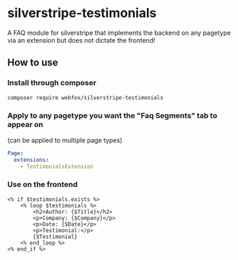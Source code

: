 # silverstripe-testimonials
A FAQ module for silverstripe that implements the backend on any pagetype via an extension but does not dictate the frontend!

## How to use

### Install through composer
```bash
composer require webfox/silverstripe-testimonials
```

### Apply to any pagetype you want the "Faq Segments" tab to appear on
(can be applied to multiple page types)
```yaml
Page:
  extensions:
    - TestimonialsExtension
```

### Use on the frontend

```
<% if $testimonials.exists %>
    <% loop $testimonials %>
        <h2>Author: {$Title}</h2>
        <p>Company: {$Company}</p>
        <p>Date: {$Date}</p>
        <p>Testimonial:</p>
        {$Testimonial}
    <% end_loop %>
<% end_if %>
```
